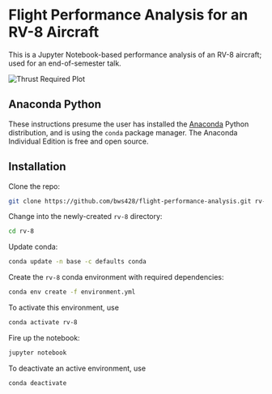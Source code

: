 # Flight Performance Analysis for an RV-8 Aircraft

This is a Jupyter Notebook-based performance analysis of an RV-8 aircraft; used for an end-of-semester talk.

![Thrust Required Plot](https://raw.githubusercontent.com/bws428/flight-performance-analysis/master/charts/thrust-required-0.png)

## Anaconda Python

These instructions presume the user has installed the [Anaconda](https://www.anaconda.com/) Python distribution, and is using the `conda` package manager.  The Anaconda Individual Edition is free and open source.

## Installation

Clone the repo:

```bash
git clone https://github.com/bws428/flight-performance-analysis.git rv-8
```

Change into the newly-created `rv-8` directory:

```bash
cd rv-8
```

Update conda:

```bash
conda update -n base -c defaults conda
```

Create the `rv-8` conda environment with required dependencies:

```bash
conda env create -f environment.yml
```

To activate this environment, use

```bash
conda activate rv-8
```

Fire up the notebook:

```bash
jupyter notebook
```

To deactivate an active environment, use

```bash
conda deactivate
```
